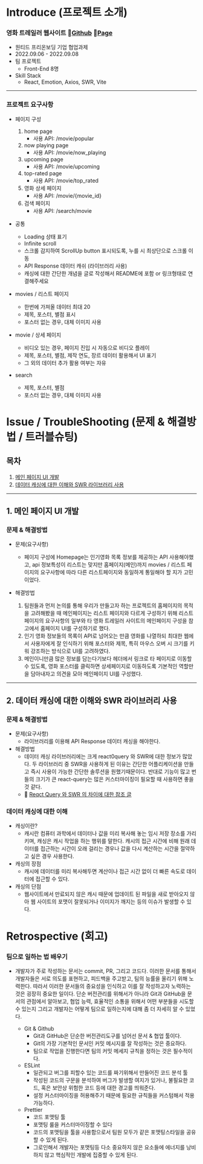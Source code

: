 # Introduce (프로젝트 소개)

### 영화 트레일러 웹사이트 🔗[Github](https://github.com/wanted-pre-onboarding-fe-6th-team2/pre-onboarding-assignment-week-2-1-team-2) 🔗[Page](https://wanted-movie-trailer.netlify.app/)

- 원티드 프리온보딩 기업 협업과제
- 2022.09.06 - 2022.09.08
- 팀 프로젝트
  - Front-End 8명
- Skill Stack
  - React, Emotion, Axios, SWR, Vite

---

### 프로젝트 요구사항

- 페이지 구성

  1. home page
     - 사용 API: /movie/popular
  2. now playing page
     - 사용 API: /movie/now_playing
  3. upcoming page
     - 사용 API: /movie/upcoming
  4. top-rated page
     - 사용 API: /movie/top_rated
  5. 영화 상세 페이지
     - 사용 API: /movie/{movie_id}
  6. 검색 페이지
     - 사용 API: /search/movie

- 공통
  - Loading 상태 표기
  - Infinite scroll
  - 스크롤 감지하여 ScrollUp button 표시되도록, 누를 시 최상단으로 스크롤 이동
  - API Response 데이터 캐쉬 (라이브러리 사용)
  - 캐싱에 대한 간단한 개념을 글로 작성해서 README에 포함 or 링크형태로 연결해주세요
- movies / 리스트 페이지
  - 한번에 가져올 데이터 최대 20
  - 제목, 포스터, 별점 표시
  - 포스터 없는 경우, 대체 이미지 사용
- movie / 상세 페이지
  - 비디오 있는 경우, 페이지 진입 시 자동으로 비디오 플레이
  - 제목, 포스터, 별점, 제작 연도, 장르 데이터 활용해서 UI 표기
  - 그 외의 데이터 추가 활용 여부는 자유
- search
  - 제목, 포스터, 별점
  - 포스터 없는 경우, 대체 이미지 사용

# Issue / TroubleShooting (문제 & 해결방법 / 트러블슈팅)

## 목차

1. [메인 페이지 UI 개발](#1-메인-페이지-ui-개발)
2. [데이터 캐싱에 대한 이해와 SWR 라이브러리 사용](#2-데이터-캐싱에-대한-이해와-swr-라이브러리-사용)

---

## 1. 메인 페이지 UI 개발

### 문제 & 해결방법

- 문제(요구사항)

  - 페이지 구성에 Homepage는 인기영화 목록 정보를 제공하는 API 사용해야했고, api 정보특성이 리스트는 맞지만 홈페이지(메인)까지 movies / 리스트 페이지의 요구사항에 따라 다른 리스트페이지와 동일하게 통일해야 할 지가 고민이었다.

- 해결방법
  1. 팀원들과 먼저 논의를 통해 우리가 만들고자 하는 프로젝트의 홈페이지의 목적을 고려해봤을 때 메인페이지는 리스트 페이지와 다르게 구성하기 위해 리스트 페이지의 요구사항의 일부와 타 영화 트레일러 사이트의 메인페이지 구성을 참고에서 홈페이지 UI를 구성하기로 했다.
  2. 인기 영화 정보들의 목록이 API로 넘어오는 만큼 영화를 나열하되 최대한 웹에서 사용자에게 잘 인식하기 위해 포스터와 제목, 특히 마우스 오버 시 크기를 키워 강조하는 방식으로 UI를 고려하였다.
  3. 메인이니만큼 많은 정보를 담는다기보다 헤더에서 링크로 타 페이지로 이동할 수 있도록, 영화 포스터를 클릭하면 상세페이지로 이동하도록 기본적인 역할만을 담아내자고 의견을 모아 메인페이지 UI를 구성했다.

---

## 2. 데이터 캐싱에 대한 이해와 SWR 라이브러리 사용

### 문제 & 해결방법

- 문제(요구사항)
  - 라이브러리를 이용해 API Response 데이터 캐싱을 해야한다.
- 해결방법
  - 데이터 캐싱 라이브러리에는 크게 react0query 와 SWR에 대한 정보가 많았다. 두 라이브러리 중 SWR을 사용하게 된 이유는 간단한 어플리케이션을 만들고 즉시 사용이 가능한 간단한 솔루션을 원했기때문이다. 반대로 기능이 많고 번들의 크기가 큰 react-query는 많은 커스터마이징이 필요할 때 사용하면 좋을 것 같다.
  - 🔗 [Reqct Query 와 SWR 의 차이에 대한 참조 글](https://javascript.plainenglish.io/react-query-vs-swr-36743c14ba7e)

### 데이터 캐싱에 대한 이해

- 캐싱이란?
  - 캐시란 컴퓨터 과학에서 데이터나 값을 미리 복사해 놓는 임시 저장 장소를 가리키며, 캐싱은 캐시 작업을 하는 행위를 말한다. 캐시의 접근 시간에 비해 원래 데이터를 접근하는 시간이 오래 걸리는 경우나 값을 다시 계산하는 시간을 절약하고 싶은 경우 사용한다.
- 캐싱의 장점
  - 캐시에 데이터를 미리 복사해두면 계산이나 접근 시간 없이 더 빠른 속도로 데이터에 접근할 수 있다.
- 캐싱의 단점
  - 웹사이트에서 만료되지 않은 캐시 때문에 업데이트 된 파일을 새로 받아오지 않아 웹 사이트의 포맷이 잘못되거나 이미지가 깨지는 등의 이슈가 발생할 수 있다.

# Retrospective (회고)

### 팀으로 일하는 법 배우기

- 개발자가 주로 작성하는 문서는 commit, PR, 그리고 코드다. 이러한 문서를 통해서 개발자들은 서로 의도를 표현하고, 피드백을 주고받고, 팀의 능률을 올리기 위해 노력한다. 따라서 이러한 문서들의 중요성을 인식하고 이를 잘 작성하고자 노력하는 것은 굉장히 중요한 일이다. 단순 버전관리를 위해서가 아니라 Git과 GitHub을 문서의 관점에서 알아보고, 협업 능력, 효율적인 소통을 위해서 어떤 부분들을 시도할 수 있는지 그리고 개발자는 어떻게 팀으로 일하는지에 대해 좀 더 자세히 알 수 있었다.

  - Git & Github
    - Git과 GitHub은 단순한 버전관리도구를 넘어선 문서 & 협업 툴이다.
    - Git의 가장 기본적인 문서인 커밋 메시지를 잘 작성하는 것은 중요하다.
    - 팀으로 작업을 진행한다면 팀의 커밋 메세지 규칙을 정하는 것은 필수적이다.
  - ESLint
    - 일관되고 버그를 피할수 있는 코드를 짜기위해서 만들어진 코드 분석 툴
    - 작성된 코드의 구문을 분석하여 버그가 발생할 여지가 있거나, 불필요한 코드, 혹은 보안상 위험한 코드 등에 대한 경고를 띄워준다.
    - 설정 커스터마이징을 허용해주기 때문에 필요한 규칙들을 커스텀해서 적용가능하다.
  - Prettier
    - 코드 포맷팅 툴
    - 포맷팅 룰을 커스터마이징할 수 있다
    - 코드의 포맷팅을 툴을 사용함으로서 팀원 모두가 같은 포맷팅스타일을 공유할 수 있게 된다.
    - 그로인해서 개발자는 포맷팅등 다소 중요하지 않은 요소들에 에너지를 낭비하지 않고 핵심적인 개발에 집중할 수 있게 된다.
